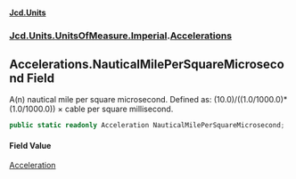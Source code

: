 #### [Jcd.Units](index.md 'index')
### [Jcd.Units.UnitsOfMeasure.Imperial](Jcd.Units.UnitsOfMeasure.Imperial.md 'Jcd.Units.UnitsOfMeasure.Imperial').[Accelerations](Accelerations.md 'Jcd.Units.UnitsOfMeasure.Imperial.Accelerations')

## Accelerations.NauticalMilePerSquareMicrosecond Field

A(n) nautical mile per square microsecond. Defined as: (10.0)/((1.0/1000.0)*(1.0/1000.0)) × cable per square millisecond.

```csharp
public static readonly Acceleration NauticalMilePerSquareMicrosecond;
```

#### Field Value
[Acceleration](Acceleration.md 'Jcd.Units.UnitTypes.Acceleration')